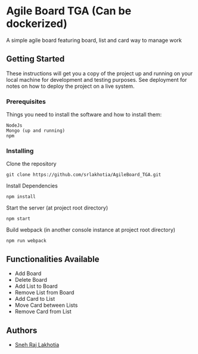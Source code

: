 
# Agile Board TGA (Can be dockerized)

A simple agile board featuring board, list and card way to manage work

## Getting Started

These instructions will get you a copy of the project up and running on your local machine for development and testing purposes. See deployment for notes on how to deploy the project on a live system.

### Prerequisites

Things you need to install the software and how to install them:

```
NodeJs
Mongo (up and running)
npm
```

### Installing

Clone the repository

```
git clone https://github.com/srlakhotia/AgileBoard_TGA.git
```

Install Dependencies

```
npm install
```

Start the server (at project root directory)

```
npm start
```

Build webpack (in another console instance at project root directory)
```
npm run webpack
```

## Functionalities Available
- Add Board
- Delete Board
- Add List to Board
- Remove List from Board
- Add Card to List
- Move Card between Lists   
- Remove Card from List

## Authors

* [Sneh Raj Lakhotia](https://github.com/srlakhotia)
